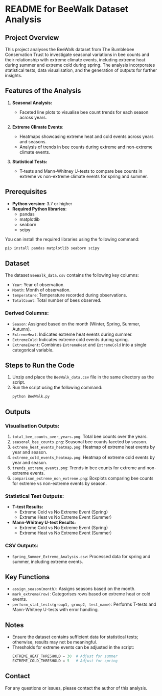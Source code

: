 # README for BeeWalk Dataset Analysis

## Project Overview
This project analyses the BeeWalk dataset from The Bumblebee Conservation Trust to investigate seasonal variations in bee counts and their relationship with extreme climate events, including extreme heat during summer and extreme cold during spring. The analysis incorporates statistical tests, data visualisation, and the generation of outputs for further insights.

## Features of the Analysis
1. **Seasonal Analysis:**
   - Faceted line plots to visualise bee count trends for each season across years.

2. **Extreme Climate Events:**
   - Heatmaps showcasing extreme heat and cold events across years and seasons.
   - Analysis of trends in bee counts during extreme and non-extreme climate events.

3. **Statistical Tests:**
   - T-tests and Mann-Whitney U-tests to compare bee counts in extreme vs non-extreme climate events for spring and summer.

## Prerequisites
- **Python version:** 3.7 or higher
- **Required Python libraries:**
  - pandas
  - matplotlib
  - seaborn
  - scipy

You can install the required libraries using the following command:
```bash
pip install pandas matplotlib seaborn scipy
```

## Dataset
The dataset `BeeWalk_data.csv` contains the following key columns:
- `Year`: Year of observation.
- `Month`: Month of observation.
- `temperature`: Temperature recorded during observations.
- `TotalCount`: Total number of bees observed.

### Derived Columns:
- `Season`: Assigned based on the month (Winter, Spring, Summer, Autumn).
- `ExtremeHeat`: Indicates extreme heat events during summer.
- `ExtremeCold`: Indicates extreme cold events during spring.
- `ExtremeEvent`: Combines `ExtremeHeat` and `ExtremeCold` into a single categorical variable.

## Steps to Run the Code
1. Unzip and place the `BeeWalk_data.csv` file in the same directory as the script.
2. Run the script using the following command:
   ```bash
   python BeeWalk.py
   ```

## Outputs
### Visualisation Outputs:
1. `total_bee_counts_over_years.png`: Total bee counts over the years.
2. `seasonal_bee_counts.png`: Seasonal bee counts faceted by season.
3. `extreme_heat_events_heatmap.png`: Heatmap of extreme heat events by year and season.
4. `extreme_cold_events_heatmap.png`: Heatmap of extreme cold events by year and season.
5. `trends_extreme_events.png`: Trends in bee counts for extreme and non-extreme events.
6. `comparison_extreme_non_extreme.png`: Boxplots comparing bee counts for extreme vs non-extreme events by season.

### Statistical Test Outputs:
- **T-test Results:**
  - Extreme Cold vs No Extreme Event (Spring)
  - Extreme Heat vs No Extreme Event (Summer)
- **Mann-Whitney U-test Results:**
  - Extreme Cold vs No Extreme Event (Spring)
  - Extreme Heat vs No Extreme Event (Summer)

### CSV Outputs:
- `Spring_Summer_Extreme_Analysis.csv`: Processed data for spring and summer, including extreme events.

## Key Functions
- `assign_season(month)`: Assigns seasons based on the month.
- `mark_extreme(row)`: Categorises rows based on extreme heat or cold events.
- `perform_stat_tests(group1, group2, test_name)`: Performs T-tests and Mann-Whitney U-tests with error handling.

## Notes
- Ensure the dataset contains sufficient data for statistical tests; otherwise, results may not be meaningful.
- Thresholds for extreme events can be adjusted in the script:
  ```python
  EXTREME_HEAT_THRESHOLD = 30  # Adjust for summer
  EXTREME_COLD_THRESHOLD = 5   # Adjust for spring
  ```

## Contact
For any questions or issues, please contact the author of this analysis.
